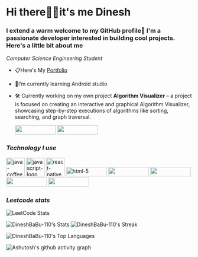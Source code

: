 <h1><style= font-family: "Times New Roman";">Hi there🙋‍♂️it's me Dinesh  </h1>

### I extend a warm welcome to my GitHub profile🤝 I'm a passionate developer interested in building cool projects. Here's a little bit about me
*Computer Science Engineering Student*
  - 📋Here's My <a href ="name">Portfolio </a>
  - 📖I’m currently learning Android studio
  - 🛠️ Currently working on my own project **Algorithm Visualizer** – a project is focused on creating an interactive and graphical Algorithm Visualizer, showcasing step-by-step executions of algorithms like sorting, searching, and graph traversal.<br>
  
      <a href="https://www.linkedin.com/in/dinesh-babu-6a734b327?utm_source=share&utm_campaign=share_via&utm_content=profile&utm_medium=android_app"> <img width= "110" height="25"  src="https://img.shields.io/badge/LinkedIn-0077B5?style=for-the-badge&logo=linkedin&logoColor=white" /></a> <a href="https://leetcode.com/u/dinesh-101/"><img width= "110" height="25" src=	"https://img.shields.io/badge/-LeetCode-FFA116?style=for-the-badge&logo=LeetCode&logoColor=black"/></a>


### ***Technology I use***
<img width="50" height="50" src="https://img.icons8.com/fluency/48/java-coffee-cup-logo.png" alt="java-coffee-cup-logo"/> <img width="50" height="50" src="https://img.icons8.com/ios/50/javascript-logo.png" alt="javascript-logo"/> <img width="50" height="50" src="https://img.icons8.com/nolan/64/react-native.png" alt="react-native"/> <img width="110" height="25" src="https://img.icons8.com/nolan/64/html-5.png" alt="html-5"/> <img width="110" height="25" src="https://img.shields.io/badge/Microsoft_Office-D83B01?style=for-the-badge&logo=microsoft-office&logoColor=white"/> <img width="110" height="25" src="	https://img.shields.io/badge/GIT-E44C30?style=for-the-badge&logo=git&logoColor=white"/> <img width="110" height="25" src="https://img.shields.io/badge/MySQL-005C84?style=for-the-badge&logo=mysql&logoColor=white"/> <img width="110" height="25" src="https://img.shields.io/badge/Oracle-F80000?style=for-the-badge&logo=Oracle&logoColor=white"/>


### ***Leetcode stats***
![LeetCode Stats](https://leetcode.card.workers.dev/dinesh-101?theme=dark&font=&extension=activity)


![DineshBaBu-110's Stats](https://github-readme-stats.vercel.app/api?username=DineshBaBu-110&theme=ayu-mirage&show_icons=true&hide_border=true&count_private=false)
![DineshBaBu-110's Streak](https://github-readme-streak-stats.herokuapp.com/?user=DineshBaBu-110&theme=vision-friendly-dark&hide_border=true)

![DineshBaBu-110's Top Languages](https://github-readme-stats.vercel.app/api/top-langs/?username=DineshBaBu-110&theme=vision-friendly-dark&show_icons=true&hide_border=true&layout=compact)

![Ashutosh's github activity graph](https://github-readme-activity-graph.vercel.app/graph?username=DineshBaBu-110&bg_color=000000&color=ffffff&line=2ecc4e&point=d6a905&area=true&hide_border=true)





